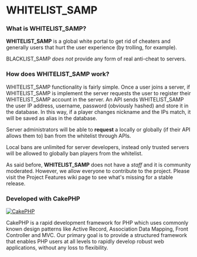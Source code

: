 WHITELIST_SAMP
==============

### What is WHITELIST_SAMP?
**WHITELIST_SAMP** is a global white portal to get rid of cheaters and generally users that hurt the user experience (by trolling, for example).

BLACKLIST_SAMP _does not_ provide any form of real anti-cheat to servers.

### How does WHITELIST_SAMP work?
WHITELIST_SAMP functionality is fairly simple. Once a user joins a server, if WHITELIST_SAMP is implement the server requests the user to register their WHITELIST_SAMP account in the server. An API sends WHITELIST_SAMP the user IP address, username, password (obviously hashed) and store it in the database. In this way, if a player changes nickname and the IPs match, it will be saved as alias in the database.

Server administrators will be able to **request** a locally or globally (if their API allows them to) ban from the whitelist through APIs.

Local bans are unlimited for server developers, instead only trusted servers will be allowed to globally ban players from the whitelist.

As said before, **WHITELIST_SAMP** does not have a _staff_ and it is community moderated. However, we allow everyone to contribute to the project. Please visit the Project Features wiki page to see what's missing for a stable release.

### Developed with CakePHP
[![CakePHP](http://cakephp.org/img/cake-logo.png)](http://www.cakephp.org)

CakePHP is a rapid development framework for PHP which uses commonly known design patterns like Active Record, Association Data Mapping, Front Controller and MVC.
Our primary goal is to provide a structured framework that enables PHP users at all levels to rapidly develop robust web applications, without any loss to flexibility.
